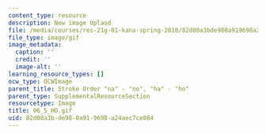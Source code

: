 ```yaml
---
content_type: resource
description: New image Uplaod
file: /media/courses/res-21g-01-kana-spring-2010/82d00a3bde980a919698a24aec7ce084_06_5_HO.gif
file_type: image/gif
image_metadata:
  caption: ''
  credit: ''
  image-alt: ''
learning_resource_types: []
ocw_type: OCWImage
parent_title: Stroke Order "na" - "no", "ha" - "ho"
parent_type: SupplementalResourceSection
resourcetype: Image
title: 06_5_HO.gif
uid: 82d00a3b-de98-0a91-9698-a24aec7ce084
---
```

